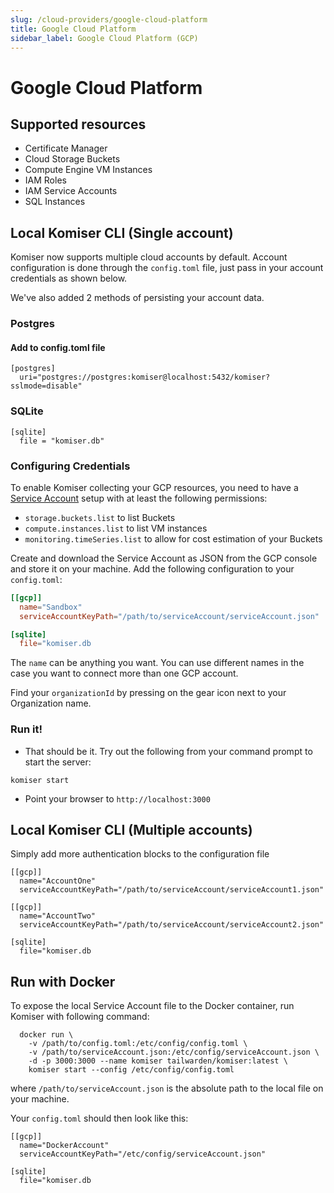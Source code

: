 ```yaml
---
slug: /cloud-providers/google-cloud-platform
title: Google Cloud Platform
sidebar_label: Google Cloud Platform (GCP)
---
```


# Google Cloud Platform

## Supported resources

- Certificate Manager
- Cloud Storage Buckets
- Compute Engine VM Instances
- IAM Roles
- IAM Service Accounts
- SQL Instances

## Local Komiser CLI (Single account)

Komiser now supports multiple cloud accounts by default. Account configuration is done through the `config.toml` file, just pass in your account credentials as shown below.

We've also added 2 methods of persisting your account data.
### Postgres
#### Add to config.toml file
```
[postgres]
  uri="postgres://postgres:komiser@localhost:5432/komiser?sslmode=disable"
```
### SQLite

```
[sqlite]
  file = "komiser.db"
```

### Configuring Credentials

To enable Komiser collecting your GCP resources, you need to have a [Service Account](https://cloud.google.com/iam/docs/service-account-overview) setup with at least the following permissions:

- `storage.buckets.list` to list Buckets
- `compute.instances.list` to list VM instances
- `monitoring.timeSeries.list` to allow for cost estimation of your Buckets

Create and download the Service Account as JSON from the GCP console and store it on your machine. Add the following configuration to your `config.toml`:

```toml
[[gcp]]
  name="Sandbox"
  serviceAccountKeyPath="/path/to/serviceAccount/serviceAccount.json"

[sqlite]
  file="komiser.db
```

The `name` can be anything you want. You can use different names in the case you want to connect more than one GCP account. 

Find your `organizationId` by pressing on the gear icon next to your Organization name.

### Run it!
* That should be it. Try out the following from your command prompt to start the server:

```
komiser start 
```

* Point your browser to `http://localhost:3000`

## Local Komiser CLI (Multiple accounts)
Simply add more authentication blocks to the configuration file

```
[[gcp]]
  name="AccountOne"
  serviceAccountKeyPath="/path/to/serviceAccount/serviceAccount1.json"

[[gcp]]
  name="AccountTwo"
  serviceAccountKeyPath="/path/to/serviceAccount/serviceAccount2.json"

[sqlite]
  file="komiser.db

```

## Run with Docker

To expose the local Service Account file to the Docker container, run Komiser with following command:

```
  docker run \
    -v /path/to/config.toml:/etc/config/config.toml \
    -v /path/to/serviceAccount.json:/etc/config/serviceAccount.json \
    -d -p 3000:3000 --name komiser tailwarden/komiser:latest \
    komiser start --config /etc/config/config.toml
```

where `/path/to/serviceAccount.json` is the absolute path to the local file on your machine.

Your `config.toml` should then look like this:

```
[[gcp]]
  name="DockerAccount"
  serviceAccountKeyPath="/etc/config/serviceAccount.json"

[sqlite]
  file="komiser.db
```
